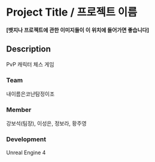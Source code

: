 # Project Title / 프로젝트 이름

**[뱃지나 프로젝트에 관한 이미지들이 이 위치에 들어가면 좋습니다]**  

## Description

PvP 캐릭터 체스 게임

### Team

내이름은코난탐정이조

### Member

강보석(팀장), 이성은, 정보라, 황주영

### Development
Unreal Engine 4
